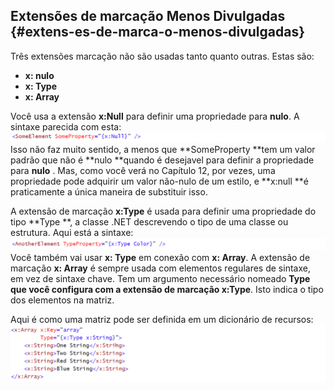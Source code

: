 ## Extensões de marcação Menos Divulgadas {#extens-es-de-marca-o-menos-divulgadas}

Três extensões marcação não são usadas tanto quanto outras. Estas são:

* **x: nulo**
* **x: Type**
* **x: Array**

Você usa a extensão **x:Null** para definir uma propriedade para **nulo**. A sintaxe parecida com esta:![](/assets/10-70-null)Isso não faz muito sentido, a menos que **SomeProperty **tem um valor padrão que não é **nulo **quando é desejavel para definir a propriedade para **nulo** . Mas, como você verá no Capítulo 12, por vezes, uma propriedade pode adquirir um valor não-nulo de um estilo, e **x:null **é praticamente a única maneira de substituir isso.

A extensão de marcação **x:Type** é usada para definir uma propriedade do tipo **Type **, a classe .NET descrevendo o tipo de uma classe ou estrutura. Aqui está a sintaxe:![](/assets/10-72-type)Você também vai usar **x: Type** em conexão com **x: Array**. A extensão de marcação **x: Array** é sempre usada com elementos regulares de sintaxe, em vez de sintaxe chave. Tem um argumento necessário nomeado **Type **que você configura com a extensão de marcação** x:Type**. Isto indica o tipo dos elementos na matriz.

Aqui é como uma matriz pode ser definida em um dicionário de recursos:![](/assets/10-73-arryastring)

